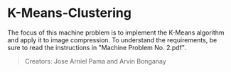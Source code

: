 # K-Means-Clustering
The focus of this machine problem is to implement the K-Means algorithm and apply it to image compression. To understand the requirements, be sure to read the instructions in "Machine Problem No. 2.pdf".

> Creators: Jose Arniel Pama and Arvin Bonganay
